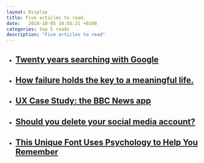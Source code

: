 ```yaml
---
layout: Display
title: Five articles to read.
date:   2018-10-05 10:05:21 +0100
categories: top 5 reads 
description: "Five articles to read"
---
```




<ul>
    <li>
        <a href="https://20years.withgoogle.com/?i=lolita" target="_blank"><h2>Twenty years searching with Google</h2>
        </a>
    </li>
    <li>
        <a href="https://tinybuddha.com/blog/how-failure-holds-the-key-to-a-meaningful-successful-life/" target="_blank"><h2>How failure holds the key to a meaningful life.</h2>
        </a>
    </li>
    <li>
        <a href="https://medium.muz.li/ux-case-study-bbc-news-app-android-7de05781413b" target="_blank"><h2>UX Case Study: the BBC News app</h2>
        </a>
    </li>
    <li>
        <a href="https://www.theguardian.com/lifeandstyle/2018/sep/28/should-you-delete-social-media-oliver-burkeman?utm_source=pocket&utm_medium=email&utm_campaign=pockethits" target="_blank"><h2>Should you delete your social media account?</h2>
        </a>
    </li>
    <li>
        <a href="https://www.geek.com/tech/this-unique-font-uses-psychology-to-help-you-remember-1754438/" target="_blank"><h2>This Unique Font Uses Psychology to Help You Remember</h2>
        </a>
    </li>
</ul>